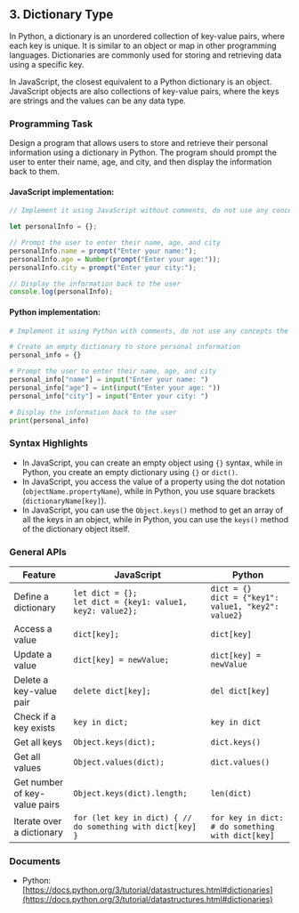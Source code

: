 

## 3. Dictionary Type

In Python, a dictionary is an unordered collection of key-value pairs, where each key is unique. It is similar to an object or map in other programming languages. Dictionaries are commonly used for storing and retrieving data using a specific key.

In JavaScript, the closest equivalent to a Python dictionary is an object. JavaScript objects are also collections of key-value pairs, where the keys are strings and the values can be any data type.

### Programming Task

Design a program that allows users to store and retrieve their personal information using a dictionary in Python. The program should prompt the user to enter their name, age, and city, and then display the information back to them.

#### JavaScript implementation:
```javascript
// Implement it using JavaScript without comments, do not use any concepts the reader hasn't acquired

let personalInfo = {};

// Prompt the user to enter their name, age, and city
personalInfo.name = prompt("Enter your name:");
personalInfo.age = Number(prompt("Enter your age:"));
personalInfo.city = prompt("Enter your city:");

// Display the information back to the user
console.log(personalInfo);
```

#### Python implementation:
```python
# Implement it using Python with comments, do not use any concepts the reader hasn't acquired

# Create an empty dictionary to store personal information
personal_info = {}

# Prompt the user to enter their name, age, and city
personal_info["name"] = input("Enter your name: ")
personal_info["age"] = int(input("Enter your age: "))
personal_info["city"] = input("Enter your city: ")

# Display the information back to the user
print(personal_info)
```

### Syntax Highlights

- In JavaScript, you can create an empty object using `{}` syntax, while in Python, you create an empty dictionary using `{}` or `dict()`.
- In JavaScript, you access the value of a property using the dot notation (`objectName.propertyName`), while in Python, you use square brackets (`dictionaryName[key]`).
- In JavaScript, you can use the `Object.keys()` method to get an array of all the keys in an object, while in Python, you can use the `keys()` method of the dictionary object itself.



### General APIs

| Feature | JavaScript | Python |
|---------|------------|--------|
| Define a dictionary | `let dict = {};` <br> `let dict = {key1: value1, key2: value2};` | `dict = {}` <br> `dict = {"key1": value1, "key2": value2}` |
| Access a value | `dict[key];` | `dict[key]` |
| Update a value | `dict[key] = newValue;` | `dict[key] = newValue` |
| Delete a key-value pair | `delete dict[key];` | `del dict[key]` |
| Check if a key exists | `key in dict;` | `key in dict` |
| Get all keys | `Object.keys(dict);` | `dict.keys()` |
| Get all values | `Object.values(dict);` | `dict.values()` |
| Get number of key-value pairs | `Object.keys(dict).length;` | `len(dict)` |
| Iterate over a dictionary | `for (let key in dict) { // do something with dict[key] }` | `for key in dict: # do something with dict[key]` |

### Documents

- Python: [https://docs.python.org/3/tutorial/datastructures.html#dictionaries](https://docs.python.org/3/tutorial/datastructures.html#dictionaries)

